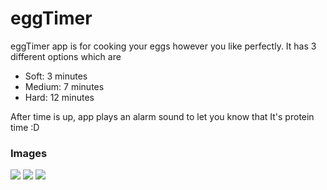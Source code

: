 # eggTimer
eggTimer app is for cooking your eggs however you like perfectly.
It has 3 different options which are 
<ul>
<li>Soft: 3 minutes</li>
<li>Medium: 7 minutes</li>
<li>Hard: 12 minutes</li>
</ul>
After time is up, app plays an alarm sound to let you know that It's protein time :D
<div>
  <h3>Images</h3>
<img src="https://github.com/DegirmenKagan/eggTimer/assets/42985494/b925b40d-a93e-4099-8a0f-b0295c85975f" />
<img src="https://github.com/DegirmenKagan/eggTimer/assets/42985494/d2b8ce22-fdc7-4688-af5b-a750d48402c1" />
<img src="https://github.com/DegirmenKagan/eggTimer/assets/42985494/deba9f1f-6bb4-4d3c-977f-006a78122f39" />
</div>


